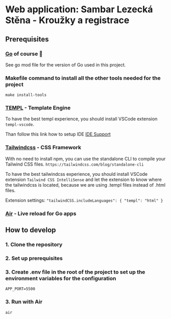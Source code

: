 # Web application: Sambar Lezecká Stěna - Kroužky a registrace

## Prerequisites

### [Go](https://go.dev/) of course 🚀

See go mod file for the version of Go used in this project.

### Makefile command to install all the other tools needed for the project

`make install-tools`

### [TEMPL](https://templ.guide/) - Template Engine

To have the best templ experience, you should install VSCode extension `templ-vscode`.

Than follow this link how to setup IDE [IDE Support](https://templ.guide/commands-and-tools/ide-support)

### [Tailwindcss](https://tailwindcss.com/) - CSS Framework

With no need to install npm, you can use the standalone CLI to compile your Tailwind CSS files.
`https://tailwindcss.com/blog/standalone-cli`

To have the best tailwindcss experience, you should install VSCode extension `Tailwind CSS IntelliSense` and let the extension to know where the tailwindcss is located, because we are using .templ files instead of .html files.

Extension settings:
`"tailwindCSS.includeLanguages": {
  "templ": "html"
}`

### [Air](https://github.com/air-verse/air) - Live reload for Go apps

## How to develop

### 1. Clone the repository

### 2. Set up prerequisites

### 3. Create .env file in the root of the project to set up the environment variables for the configuration

`APP_PORT=5500`

### 3. Run with Air

`air`
